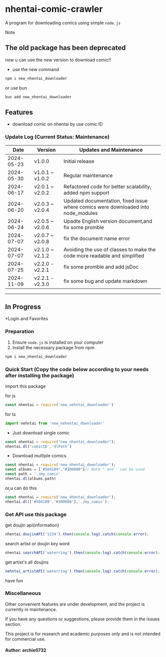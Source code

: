 # nhentai-comic-crawler

A program for downloading comics using simple `node.js`

>[!Note]  
>
> ## The old package has been deprecated
>
> now u can use the new version to download comic!!

* use the new command

```bash
npm i new_nhentai_downloader
```

or use bun

```bash
bun add new_nhentai_downloader
```

## Features

* download comic on nhentai by use comic ID

### Update Log (Current Status: Maintenance)

|Date|Version|Updates and Maintenance|
|----|-------|----|
|2024-05-23|v1.0.0|Initial release|
|2024-05-30|v1.0.1 ~ v1.0.2|Regular maintenance|
|2024-06-17|v2.0.1 ~ v2.0.2|Refactored code for better scalability, added npm support|
|2024-06-20|v2.0.3 ~ v2.0.4|Updated documentation, fixed issue where comics were downloaded into node_modules|
|2024-06-24|v2.0.5 ~ v2.0.6|Upadte English version document,and fix some promble|
|2024-07-07|v2.0.7 ~ v2.0.8|fix the document name error|
|2024-07-07|v2.1.0 ~ v2.1.2|Avoiding the use of classes to make the code more readable and simplified|
|2024-07-25|v2.2.0 - v2.2.1|fix some promble and add jsDoc|
|2024-11-09|v2.2.1 - v2.3.0|fix some bug and update markdown|

***

## In Progress

*Login and Favorites

### Preparation

1. Ensure `node.js` is installed on your computer
2. Install the necessary package from npm

```bash
npm i new_nhentai_downloader
```

### Quick Start (Copy the code below according to your needs after installing the package)

import this package

for js

```js
const nhentai = require('new_nehntai_downloader')
```

for ts

```ts
import nehntai from 'new_nehentai_downloader'
```

* Just download single comic

```js
const nhentai = require("new_nhentai_downloader");
nhentai.dl('comicID','dlPath')
```

* Download multiple comics

```js
const nhentai = require('new_nhentai_downloader');
const albums = ['#504189',"#300800"]// Both " and ' can be used
const path = './my_comic'
nhentai.dl(albums,path)
```

or,u can do this

```js
const nhentai = require('new_nhentai_downloader');
nhentai.dl(['#504189','#300800'],'./my_comic');
```

### Get API use this package

get doujin api(information)

```js
nhentai.doujinAPI('1234').then(console.log).catch(console.error);
```

search artist or doujin key word

```js
nhentai.searchAPI('waterring').then(console.log).catch(console.error);
```

get artist's all doujins

```js
nehntai_artistAPI('waterring').then(console.log).catch(console.error);
```

have fun

### Miscellaneous

Other convenient features are under development, and the project is currently in maintenance.

If you have any questions or suggestions, please provide them in the issues section.

This project is for research and academic purposes only and is not intended for commercial use.

#### Author: archie0732
